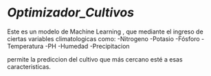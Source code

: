 # *Optimizador_Cultivos*

Este es un modelo de Machine Learning , que mediante el ingreso de ciertas variables climatologicas como:
-Nitrogeno
-Potasio
-Fósforo
-Temperatura
-PH
-Humedad
-Precipitacion

permite la prediccion del cultivo que más cercano esté a esas caracteristicas.
